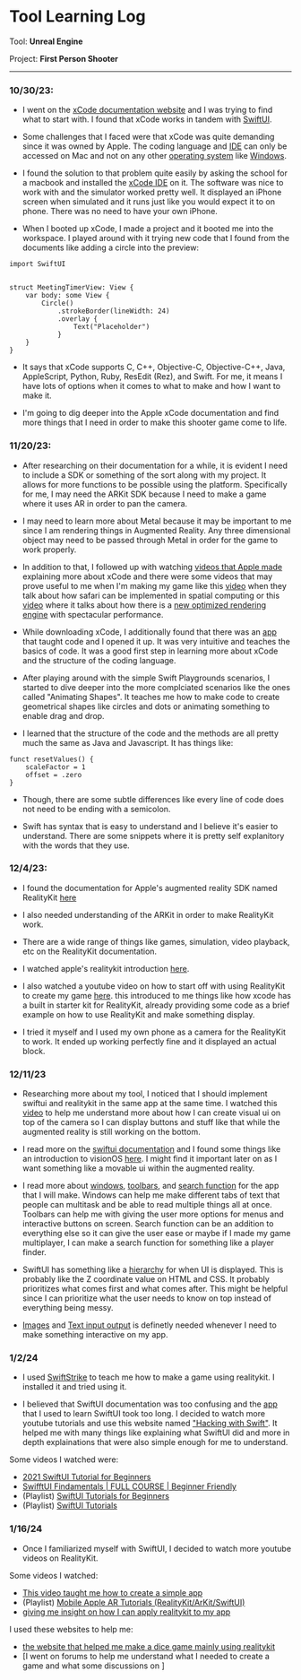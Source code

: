 # Tool Learning Log

Tool: **Unreal Engine**

Project: **First Person Shooter**

---

### 10/30/23:

* I went on the [xCode documentation website](https://developer.apple.com/documentation/xcode/) and I was trying to find what to start with. I found that xCode works in tandem with [SwiftUI](https://developer.apple.com/xcode/swiftui/).

* Some challenges that I faced were that xCode was quite demanding since it was owned by Apple. The coding language and [IDE](https://www.google.com/search?q=what+is+an+IDE&oq=what+is+an+IDE&gs_lcrp=EgZjaHJvbWUyCQgAEEUYORiABDIHCAEQABiABDIHCAIQABiABDIHCAMQABiABDIHCAQQABiABDIHCAUQABiABDIHCAYQABiABDIHCAcQABiABDIHCAgQABiABDIHCAkQABiABNIBCDE2MjhqMGo5qAIAsAIA&sourceid=chrome&ie=UTF-8&safe=active&ssui=on) can only be accessed on Mac and not on any other [operating system](https://www.google.com/search?q=What+is+OS%3F&sca_esv=586169444&ei=bL5mZfmHDeDU5NoP5ZCBuAI&ved=0ahUKEwj57fr4r-iCAxVgKlkFHWVIACcQ4dUDCBA&uact=5&oq=What+is+OS%3F&gs_lp=Egxnd3Mtd2l6LXNlcnAiC1doYXQgaXMgT1M_MgsQABiABBiKBRiRAjILEAAYgAQYigUYkQIyCxAAGIAEGIoFGJECMgUQABiABDIFEAAYgAQyBRAAGIAEMgUQABiABDIFEAAYgAQyBRAAGIAEMgUQABiABEjiF1AAWPMVcAV4AJABAJgBU6AB-weqAQIxNrgBA8gBAPgBAcICCxAAGIAEGLEDGIMBwgIREC4YgAQYsQMYgwEYxwEY0QPCAg4QLhiABBixAxjHARjRA8ICCBAAGIAEGLEDwgIREC4YgwEYkQIYsQMYgAQYigXCAgoQABiABBiKBRhDwgILEC4YgAQYxwEY0QPCAg4QABiABBiKBRixAxiDAcICIBAuGIMBGJECGLEDGIAEGIoFGJcFGNwEGN4EGOAE2AEBwgIHEAAYgAQYCsICDhAuGIAEGMcBGK8BGI4FwgINEAAYgAQYigUYsQMYQ8ICEBAAGIAEGIoFGLEDGIMBGEPCAggQABiABBjJA8ICCxAAGIAEGIoFGJIDwgIMEAAYgAQYigUYChhDwgIKEAAYgAQYsQMYCsICDRAAGIAEGLEDGMkDGArCAgsQABiABBiKBRixA-IDBBgAIEGIBgG6BgYIARABGBQ&sclient=gws-wiz-serp&safe=active&ssui=on) like [Windows](https://www.google.com/search?q=Windows+Operating+System&oq=Windows+Operating+System&gs_lcrp=EgZjaHJvbWUyCggAEAAYsQMYgAQyBggBEEUYOTIHCAIQABiABDIHCAMQABiABDIHCAQQABiABDIHCAUQABiABDIHCAYQABiABDIHCAcQABiABDIHCAgQABiABDIHCAkQABiABNIBCDQxNzhqMGo5qAIAsAIA&sourceid=chrome&ie=UTF-8&safe=active&ssui=on).

* I found the solution to that problem quite easily by asking the school for a macbook and installed the [xCode IDE](https://developer.apple.com/xcode/features/) on it. The software was nice to work with and the simulator worked pretty well. It displayed an iPhone screen when simulated and it runs just like you would expect it to on phone. There was no need to have your own iPhone.

* When I booted up xCode, I made a project and it booted me into the workspace. I played around with it trying new code that I found from the documents like adding a circle into the preview:

```
import SwiftUI


struct MeetingTimerView: View {
    var body: some View {
        Circle()
            .strokeBorder(lineWidth: 24)
            .overlay {
                Text("Placeholder")
            }
    }
}
```
* It says that xCode supports C, C++, Objective-C, Objective-C++, Java, AppleScript, Python, Ruby, ResEdit (Rez), and Swift. For me, it means I have lots of options when it comes to what to make and how I want to make it.

* I'm going to dig deeper into the Apple xCode documentation and find more things that I need in order to make this shooter game come to life.


### 11/20/23:

* After researching on their documentation for a while, it is evident I need to include a SDK or something of the sort along with my project. It allows for more functions to be possible using the platform. Specifically for me, I may need the ARKit SDK because I need to make a game where it uses AR in order to pan the camera.

* I may need to learn more about Metal because it may be important to me since I am rendering things in Augmented Reality. Any three dimensional object may need to be passed through Metal in order for the game to work properly.

* In addition to that, I followed up with watching [videos that Apple made](https://developer.apple.com/videos/developer-tools/) explaining more about xCode and there were some videos that may prove useful to me when I'm making my game like this [video](https://developer.apple.com/videos/play/wwdc2023/10279/) when they talk about how safari can be implemented in spatial computing or this [video](https://developer.apple.com/videos/play/wwdc2023/10125/) where it talks about how there is a [new optimized rendering engine](https://developer.apple.com/metal/) with spectacular performance.

* While downloading xCode, I additionally found that there was an [app](https://developer.apple.com/swift-playgrounds/) that taught code and I opened it up. It was very intuitive and teaches the basics of code. It was a good first step in learning more about xCode and the structure of the coding language.

* After playing around with the simple Swift Playgrounds scenarios, I started to dive deeper into the more complciated scenarios like the ones called "Animating Shapes". It teaches me how to make code to create geometrical shapes like circles and dots or animating something to enable drag and drop.

* I learned that the structure of the code and the methods are all pretty much the same as Java and Javascript. It has things like:

```
funct resetValues() {
    scaleFactor = 1
    offset = .zero
}
```
* Though, there are some subtle differences like every line of code does not need to be ending with a semicolon.

* Swift has syntax that is easy to understand and I believe it's easier to understand. There are some snippets where it is pretty self explanitory with the words that they use.

### 12/4/23:

* I found the documentation for Apple's augmented reality SDK named RealityKit [here](https://developer.apple.com/documentation/realitykit/)

* I also needed understanding of the ARKit in order to make RealityKit work.

* There are a wide range of things like games, simulation, video playback, etc on the RealityKit documentation.

* I watched apple's realitykit introduction [here](https://developer.apple.com/videos/play/wwdc2023/10080/).

* I also watched a youtube video on how to start off with using RealityKit to create my game [here](https://www.youtube.com/watch?v=Fd_0gtV8RiY). this introduced to me things like how xcode has a built in starter kit for RealityKit, already providing some code as a brief example on how to use RealityKit and make something display.

*  I tried it myself and I used my own phone as a camera for the RealityKit to work. It ended up working perfectly fine and it displayed an actual block.

### 12/11/23

* Researching more about my tool, I noticed that I should implement swiftui and realitykit in the same app at the same time. I watched this [video](https://youtu.be/cT8y7fNEMuw?si=2zNw73hB7lqkX7fU) to help me understand more about how I can create visual ui on top of the camera so I can display buttons and stuff like that while the augmented reality is still working on the bottom.

* I read more on the [swiftui documentation](https://developer.apple.com/documentation/swiftui/) and I found some things like an introduction to visionOS [here](https://developer.apple.com/documentation/visionOS/World). I might find it important later on as I want something like a movable ui within the augmented reality.

* I read more about [windows](https://developer.apple.com/documentation/swiftui/windows), [toolbars](https://developer.apple.com/documentation/swiftui/toolbars), and [search function](https://developer.apple.com/documentation/swiftui/search) for the app that I will make. Windows can help me make different tabs of text that people can multitask and be able to read multiple things all at once. Toolbars can help me with giving the user more options for menus and interactive buttons on screen. Search function can be an addition to everything else so it can give the user ease or maybe if I made my game multiplayer, I can make a search function for something like a player finder.

* SwiftUI has something like a [hierarchy](https://developer.apple.com/documentation/swiftui/view-fundamentals) for when UI is displayed. This is probably like the Z coordinate value on HTML and CSS. It probably prioritizes what comes first and what comes after. This might be helpful since I can prioritize what the user needs to know on top instead of everything being messy.

* [Images](https://developer.apple.com/documentation/swiftui/images) and [Text input output](https://developer.apple.com/documentation/swiftui/text-input-and-output) is definetly needed whenever I need to make something interactive on my app.

### 1/2/24

* I used [SwiftStrike](https://developer.apple.com/documentation/realitykit/swiftstrike_creating_a_game_with_realitykit) to teach me how to make a game using realitykit. I installed it and tried using it.

* I believed that SwiftUI documentation was too confusing and the [app](https://developer.apple.com/swift-playgrounds/) that I used to learn SwiftUI took too long. I decided to watch more youtube tutorials and use this website named ["Hacking with Swift"](https://developer.apple.com/swift-playgrounds/). It helped me with many things like explaining what SwiftUI did and more in depth explainations that were also simple enough for me to understand.

Some videos I watched were:

* [2021 SwiftUI Tutorial for Beginners](https://www.youtube.com/watch?v=F2ojC6TNwws)
* [ SwifftUI Findamentals | FULL COURSE | Beginner Friendly](https://www.youtube.com/watch?v=b1oC7sLIgpI)
* (Playlist) [SwiftUI Tutorials for Beginners](https://www.youtube.com/playlist?list=PLMRqhzcHGw1Z-lZaaun3A3mV9PbEfHANI)
* (Playlist) [SwiftUI Tutorials](https://www.youtube.com/playlist?list=PLMRqhzcHGw1Z-lZaaun3A3mV9PbEfHANI)

### 1/16/24

* Once I familiarized myself with SwiftUI, I decided to watch more youtube videos on RealityKit.

Some videos I watched:

* [This video taught me how to create a simple app](https://www.youtube.com/watch?v=jjCsI56XavI)
* (Playlist) [Mobile Apple AR Tutorials (RealityKit/ArKit/SwiftUI)](https://www.youtube.com/playlist?list=PLb0SG4T4tfPyQF-hMntGxaKqUJOKZQ2QX)
* [giving me insight on how I can apply realitykit to my app](https://developer.apple.com/videos/play/wwdc2023/10080/)

I used these websites to help me:

* [the website that helped me make a dice game mainly using realitykit](https://www.ralfebert.com/ios/realitykit-dice-tutorial/)
* [I went on forums to help me understand what I needed to create a game and what some discussions on ]
